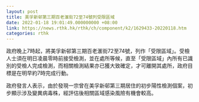 ```yaml
---
layout: post
title: 美孚新邨第三期百老滙街72至74號列受限區域
date: 2022-01-18 19:01:49.000000000 +08:00
link: https://news.rthk.hk/rthk/ch/component/k2/1629433-20220118.htm
categories: rthk
---
```


政府晚上7時起，將美孚新邨第三期百老滙街72至74號，列作「受限區域」。受檢人士須在明日凌晨零時前接受檢測，並在處所等候，直至「受限區域」內所有已識別的受檢人完成檢測，而相關檢測結果亦已獲大致確定，才可離開其處所，政府目標是在明早約7時完成行動。

政府發言人表示，由於發現一宗曾在美孚新邨第三期居住的初步陽性檢測個案，初步顯示涉及變異病毒株，經評估後相關區域感染風險有機會較高。
